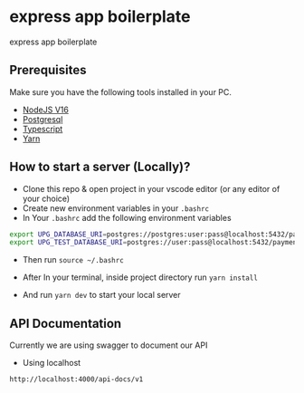 # express app boilerplate

express app boilerplate

## Prerequisites

Make sure you have the following tools installed in your PC.

- [NodeJS V16](https://nodejs.org)
- [Postgresql](https://www.postgresql.org/download/)
- [Typescript](https://www.typescriptlang.org/)
- [Yarn](https://yarnpkg.com/getting-started/install)

## How to start a server (Locally)?

- Clone this repo & open project in your vscode editor (or any editor of your choice)
- Create new environment variables in your `.bashrc`
- In Your `.bashrc` add the following environment variables

```sh
export UPG_DATABASE_URI=postgres://postgres:user:pass@localhost:5432/payment
export UPG_TEST_DATABASE_URI=postgres://user:pass@localhost:5432/payment_test
```

- Then run `source ~/.bashrc`

- After In your terminal, inside project directory run `yarn install`
- And run `yarn dev` to start your local server

## API Documentation

Currently we are using swagger to document our API

- Using localhost

```sh
http://localhost:4000/api-docs/v1
```
